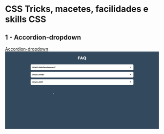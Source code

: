 # CSS Tricks, macetes, facilidades e skills CSS

## 1 - Accordion-dropdown
<a href="./accordion-dropdown">Accordion-dropdown<a>
<img src="./accordion-dropdown/gif-dropdown.gif">